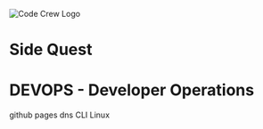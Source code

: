 ![Code Crew Logo](/Imgs/codecrewlogo.png  "image_tooltip")
# Side Quest

# DEVOPS - Developer Operations

github pages
dns
CLI
Linux